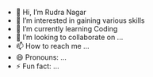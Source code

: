 - 👋 Hi, I’m Rudra Nagar
- 👀 I’m interested in gaining various skills
- 🌱 I’m currently learning Coding 
- 💞️ I’m looking to collaborate on ...
- 📫 How to reach me ...
- 😄 Pronouns: ...
- ⚡ Fun fact: ...

<!---
RudraNagar74/RudraNagar74 is a ✨ special ✨ repository because its `README.md` (this file) appears on your GitHub profile.
You can click the Preview link to take a look at your changes.
--->
